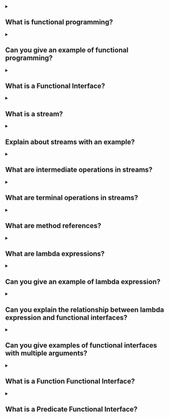 <details><summary>

## What is functional programming?
</summary>
Functional programming is a programming paradigm that focuses on using pure functions to structure and solve problems. It is a declarative style of programming where programs are constructed by composing functions, rather than by changing the state of variables.

It is a declarative type of programming style. Its main focus is on “what to solve” in contrast to an imperative style where the main focus is “how to solve”. the functional programming method focuses on results, not the process.

In functional programming, functions are treated as first-class citizens, meaning that they can be bound to names (including local identifiers), passed as arguments, and returned from other functions, just as any other data type can.

Here are some key concepts and features of functional programming in Java:

**1. Pure Functions:** Pure functions are functions that always produce the same output for the same input and have no side effects. They don't modify the state of variables or the program's environment.

**2. Immutability:** Functional programming encourages the use of immutable data structures, where objects cannot be modified once created. Immutable objects are thread-safe and can be easily shared across different parts of the program.

**3. Higher-Order Functions:** In functional programming, functions can take other functions as arguments or return functions as results. This enables the composition of functions and promotes code reuse.

**4. Lambda Expressions:** Lambda expressions provide a concise syntax for defining anonymous functions. They allow you to write functional interfaces inline, reducing the need for verbose anonymous inner classes.

**5. Streams:** The Stream API introduced in Java 8 enables functional-style operations on collections of data. Streams provide a way to process data in a declarative manner, allowing operations like filtering, mapping, and reducing.

By incorporating functional programming principles into your Java code, you can write more concise, modular, and maintainable programs. However, it's important to note that Java is a multi-paradigm language, and functional programming is just one aspect of its capabilities.
</details>
<details><summary>

## Can you give an example of functional programming?
</summary>

import java.util.Arrays;
import java.util.List;
import java.util.stream.Collectors;
```
public class FunctionalProgrammingExample {
    public static void main(String[] args) {
        List<Integer> numbers = Arrays.asList(1, 2, 3, 4, 5);

        // Example 1: Mapping and filtering using streams and lambda expressions
        List<Integer> squaredEvenNumbers = numbers.stream()
                .filter(n -> n % 2 == 0)  // Filter even numbers
                .map(n -> n * n)         // Square each number
                .collect(Collectors.toList());

        System.out.println("Squared even numbers: " + squaredEvenNumbers);

        // Example 2: Summing the squares of even numbers using streams and reduce operation
        int sumOfSquaredEvenNumbers = numbers.stream()
                .filter(n -> n % 2 == 0)  // Filter even numbers
                .map(n -> n * n)         // Square each number
                .reduce(0, Integer::sum); // Sum the squared numbers

        System.out.println("Sum of squared even numbers: " + sumOfSquaredEvenNumbers);
    }
}
```
In this example, we have a list of numbers [1, 2, 3, 4, 5]. We apply functional programming concepts to manipulate and process this list:

- Mapping and Filtering: We use the stream() method to convert the list into a stream of elements. Then, we apply the filter() method to keep only the even numbers and the map() method to square each number. Finally, we collect the results into a new list using collect().

- Summing Squares: We perform the same filtering and mapping operations as before. Then, we use the reduce() method to sum the squared numbers. The reduce() operation takes an initial value (0 in this case) and a binary operator (Integer::sum) to perform the summation.

Both examples demonstrate how functional programming allows us to express the desired operations in a declarative and concise manner, without explicitly iterating over the elements or managing mutable state.
</details>
<details><summary>

## What is a Functional Interface?
</summary>
A functional interface is an interface that has only one abstract method. It is a key concept in functional programming and is used extensively in Java to support lambda expressions and method references.

In Java, functional interfaces are also known as SAM (Single Abstract Method) interfaces or functional types. They provide a way to define and work with functions as objects. By having only one abstract method, functional interfaces can be implemented using lambda expressions or method references, which provide a more concise syntax compared to traditional anonymous inner classes.

Functional interfaces are annotated with the @FunctionalInterface annotation, although it is optional. The purpose of this annotation is to indicate that the interface is intended to be used as a functional interface, and the compiler will enforce that there is only one abstract method within it.

Some of the predefined interfaces in java which can be consider as functional interface :
### java.lang.Comparable: public int compareTo(Object obj);
### java.util.Comparator: public int compare(Object obj1, Object obj2);
### java.lang.Runnable: public void run();
```
@FunctionalInterface
interface Intr{
abstract void sayHello(String name);
}
class X implements Intr{
public void sayHello(String name){
System.out.println("Welcome "+name);
}
public static void main(String[] args) {
Intr i1 = new X();
i1.sayHello("Admin");
}
}
```
</details>
<details><summary>

## What is a stream?
</summary>
This API is also introduced in java 8. This API belongs to java.util.stream package.
The Stream API is used to process collections of objects. A stream is a sequence of objects that supports various methods which can be pipelined to produce the desired result.

java.util.stream package contains some library classes and interfaces by using which we can perform functional style of programming on the group of objects(collection of data).
This API has one main interface:

```
java.util.stream.Stream
```

**Note**:- Object of this Stream interface represents sequence of object from a source like collections.

The feature of java stream:

- The stream does not stores the elements, it only represents elements in a sequence.
Example: wire does not store the electricity.

- It holds only objects, primitives are not allowed.

- Operation(filtering) performed on the stream does not modify its source.
Example: filtering a stream obtained from a source(collection) produces a new stream with the filtered element rather than removing the elements from the source collection.

- With the help of stream obj we can perform various operations on the collection of objects in functional style, like filtering some elements, transform some elements, manipulate, sort, etc.

- Stream is lazy and evaluates code only when required.

- The elements of a stream are only visited once during the life of a stream. a new stream must be generated to revisit the same elements of the source.
</details>
<details><summary>

## Explain about streams with an example?
</summary>
Suppose we have a list of Person objects representing individuals with their names and ages:

            import java.util.ArrayList;
            import java.util.List;

            class Person {
                private String name;
                private int age;

                public Person(String name, int age) {
                    this.name = name;
                    this.age = age;
                }

                public String getName() {
                    return name;
                }

                public int getAge() {
                    return age;
                }
            }

            public class StreamExample {
                public static void main(String[] args) {
                    List<Person> people = new ArrayList<>();
                    people.add(new Person("John", 25));
                    people.add(new Person("Alice", 32));
                    people.add(new Person("Bob", 18));
                    people.add(new Person("Emily", 27));
                    people.add(new Person("David", 40));
                }
            }

Now, let's use streams to perform some operations on this list.

**1. Filtering:** Suppose we want to find all the people who are older than 30. We can use the filter operation to achieve this:
```
List<Person> olderThan30 = people.stream()
        .filter(person -> person.getAge() > 30)
        .collect(Collectors.toList());
```
In this code, we create a stream from the people list, apply a filter operation to keep only the persons whose age is greater than 30, and finally collect the filtered persons into a new list olderThan30.

**2. Mapping:** Suppose we want to extract only the names of the people in the list. We can use the map operation to transform each Person object into its corresponding name:
```
List<String> names = people.stream()
        .map(Person::getName)
        .collect(Collectors.toList());
```
In this example, we use the map operation to convert each Person object into its name using a method reference Person::getName. Finally, we collect the names into a new list.

**3. Aggregation:** Suppose we want to find the average age of all the people in the list. We can use the mapToInt and average operations for this:
```
double averageAge = people.stream()
        .mapToInt(Person::getAge)
        .average()
        .orElse(0.0);
```
Here, we first use the mapToInt operation to convert each Person object into its age as an integer. Then, we apply the average operation to compute the average of all the ages. The orElse(0.0) is used to handle the case where the stream is empty, returning 0.0 as the default value.

These are just a few examples of how streams can be used in Java to filter, transform, and aggregate data. Streams provide a powerful and expressive way to work with collections, allowing you to write more concise and readable code. They also support parallel processing, making it easier to leverage the capabilities of multi-core processors for improved performance.
</details>
<details><summary>

## What are intermediate operations in streams?
</summary>
Intermediate operations in streams are operations that transform or filter the elements of a stream. These operations are applied to the elements of the stream in a lazy manner, meaning they are not executed until a terminal operation is encountered.

Intermediate operations are typically chained together to form a pipeline of operations that are applied sequentially to the elements of the stream.

these methods returns a new stream object, these intermediate methods never
gives the final result.

Here are some commonly used intermediate operations in Java streams:

- **filter:** It takes a predicate as an argument and returns a stream consisting of the elements that match the predicate.
```
List<Integer> evenNumbers = numbers.stream()
                                  .filter(n -> n % 2 == 0)
                                  .collect(Collectors.toList());
```
- **map:** It takes a function as an argument and applies the function to each element of the stream, returning a stream of the transformed elements.
```
List<String> names = people.stream()
                           .map(Person::getName)
                           .collect(Collectors.toList());
```
- **distinct:** It returns a stream consisting of the distinct elements of the original stream, removing duplicates.
```
List<Integer> distinctNumbers = numbers.stream()
                                       .distinct()
                                       .collect(Collectors.toList());
```
- **sorted:** It returns a stream with the elements sorted according to the natural order or a provided comparator.
```
List<Integer> sortedNumbers = numbers.stream()
                                     .sorted()
                                     .collect(Collectors.toList());
```
- **limit and skip:** limit returns a stream consisting of the first n elements, while skip discards the first n elements and returns the rest.
```
List<Integer> firstThree = numbers.stream()
                                 .limit(3)
                                 .collect(Collectors.toList());

List<Integer> skipFirstTwo = numbers.stream()
                                    .skip(2)
                                    .collect(Collectors.toList());
```
These are just a few examples of intermediate operations. There are more operations available in the Stream API that can be used to transform, filter, and manipulate the elements of a stream.
</details>
<details><summary>

## What are terminal operations in streams?
</summary>
Terminal operations in streams are operations that produce a final result or a side-effect. When a terminal operation is invoked on a stream, it triggers the processing of the stream and consumes the elements of the stream.

Unlike intermediate operations, which are lazy and do not perform any computation until a terminal operation is encountered, terminal operations are eagerly executed.

Here are some commonly used terminal operations in Java streams:

- **forEach:** It performs an action for each element of the stream.
```
numbers.stream()
       .forEach(System.out::println);
```
- **collect:** It accumulates the elements of the stream into a collection or a single value.
```
List<Integer> evenNumbers = numbers.stream()
                                  .filter(n -> n % 2 == 0)
                                  .collect(Collectors.toList());
```
- **count:** It returns the number of elements in the stream.
```
long count = numbers.stream()
                    .count();
```
- **anyMatch, allMatch, and noneMatch:** These operations check if any, all, or none of the elements of the stream match a given predicate, respectively.
```
boolean anyMatch = numbers.stream()
                          .anyMatch(n -> n > 5);

boolean allMatch = numbers.stream()
                          .allMatch(n -> n > 0);

boolean noneMatch = numbers.stream()
                           .noneMatch(n -> n < 0);
```
- **reduce:** It performs a reduction on the elements of the stream using a binary operator and returns an Optional that may contain the reduced value.
```
Optional<Integer> sum = numbers.stream()
                               .reduce((a, b) -> a + b);
```
These are just a few examples of terminal operations. Terminal operations are the final step in a stream pipeline and produce a result or a side-effect. They allow you to consume or transform the elements of a stream into a final output.
</details>
<details><summary>

## What are method references?
</summary>
Method references in Java provide a way to refer to methods or constructors without invoking them. They are a concise and expressive syntax for passing behavior or referencing methods as functional interfaces.

Java provides a new feature called method reference in Java 8. Method reference is used to refer method of functional interface. It is compact and easy form of lambda expression.

Instead of creating a Lambda Expression with all the details, with the help of method reference we can refer an existing class method to the functional interface implementation, which matches the condition of Lambda Expression.

There are four types of method references in Java:

### Reference to a static method: It references a static method using the 
```
syntax Class::staticMethod.

// Example: Reference to the static method Integer.parseInt(String)
Function<String, Integer> parser = Integer::parseInt;
Integer number = parser.apply("123"); // invokes Integer.parseInt("123")
```
### Reference to an instance method of a particular object: It references an instance method of a specific object using the 
```
syntax object::instanceMethod.

// Example: Reference to the instance method String.length()
String str = "Hello, world!";
Function<String, Integer> lengthGetter = String::length;
Integer length = lengthGetter.apply(str); // invokes str.length()
```
### Reference to an instance method of an arbitrary object of a particular type: It references an instance method of any object of a specific type using the 
```
syntax Class::instanceMethod.

// Example: Reference to the instance method String.toUpperCase()
Function<String, String> upperCaseConverter = String::toUpperCase;
String result = upperCaseConverter.apply("hello"); // invokes "hello".toUpperCase()
```
### Reference to a constructor: It references a constructor of a class using the 
```
syntax ClassName::new.

// Example: Reference to the constructor of ArrayList
Supplier<List<String>> listSupplier = ArrayList::new;
List<String> list = listSupplier.get(); // invokes new ArrayList<>()
```
Method references are particularly useful when working with functional interfaces, such as in the context of streams or functional programming in general. They allow you to pass method references as arguments to higher-order functions or assign them to functional interface variables.

Overall, method references provide a concise and readable way to refer to existing methods or constructors without the need to explicitly define lambda expressions.
</details>
<details><summary>

## What are lambda expressions?
</summary>
Lambda expression is, essentially, an anonymous or unnamed method. The lambda expression does not execute on its own. Instead, it is used to implement a method defined by a functional interface.

Using Lambda Expression we can represent an object of a functional interface in much more concise way.

Lambda Expression saves a lot of code. In case of lambda expression, we don't need to define the method again for providing the implementation. Here, we just write the implementation code.
Java lambda expression is treated as a function, so compiler does not create .class file.

Java lambda expression is consisted of three components.
**1) Argument-list:** It can be empty or non-empty as well.
**2) Lambda operator:** **→** It is used to link arguments-list and body of expression.
**3) Body:** It contains expressions and statements for lambda expression.

Lambda expressions can be used in various contexts, such as:

**1. Functional interfaces:** Lambda expressions can be used to provide an implementation for functional interfaces, which are interfaces that have exactly one abstract method. This allows you to write more concise code when working with functional interfaces, such as in streams, threads, or event handling.

**2. Higher-order functions:** Lambda expressions can be passed as arguments to methods or assigned to variables, enabling you to create higher-order functions that take behavior as input.

**3. Stream operations:** Lambda expressions are commonly used with stream operations to specify transformations, filters, or aggregations on streams of data.
</details>
<details><summary>

## Can you give an example of lambda expression?
</summary>

```
interface Calculator {
    int calculate(int a, int b);
}
public class LambdaExample {
    public static void main(String[] args) {
        // Lambda expression as an implementation of the Calculator interface
        Calculator addition = (a, b) -> a + b;
        
        // Using the lambda expression to perform addition
        int result = addition.calculate(5, 3);
        System.out.println(result); // Output: 8
    }
}
```
In this example, we define a functional interface Calculator with a single abstract method calculate that takes two integer parameters and returns an integer. Then, we use a lambda expression (a, b) -> a + b to implement the calculate method.

The lambda expression (a, b) -> a + b represents an anonymous function that takes two integers a and b as parameters and returns their sum. The arrow -> separates the parameter list from the body of the lambda expression, and the body a + b specifies the addition operation.

We create an instance of the Calculator interface using the lambda expression Calculator addition = (a, b) -> a + b;. This allows us to use the lambda expression to perform addition by invoking the calculate method on the addition object.

In the main method, we use the addition object to calculate the sum of 5 and 3 by calling addition.calculate(5, 3). The result is stored in the result variable and printed, yielding 8 as the output.

Lambda expressions provide a concise and expressive way to represent behavior as anonymous functions, making code more readable and enabling functional programming paradigms in Java.
</details>
<details><summary>

## Can you explain the relationship between lambda expression and functional interfaces?
</summary>
Lambda expressions and functional interfaces are closely related in Java. Lambda expressions are used to provide an implementation for functional interfaces.

A functional interface is an interface that has exactly one abstract method. It serves as a blueprint for a lambda expression or a method reference. Functional interfaces provide a way to define contracts for functional programming in Java.

Lambda expressions are used to implement the abstract method of a functional interface. They provide a concise and expressive syntax to define behavior inline, without the need for writing a separate class or implementing an interface explicitly.

When a lambda expression is assigned to a functional interface, it becomes an instance of that interface. This allows you to treat the lambda expression as an object and pass it around, assign it to variables, or use it as an argument in methods.

Here's an example to illustrate the relationship between lambda expressions and functional interfaces:
```
interface MyFunction {
    int calculate(int a, int b);
}

public class LambdaAndFunctionalInterface {
    public static void main(String[] args) {
        // Lambda expression as an implementation of the MyFunction functional interface
        MyFunction addition = (a, b) -> a + b;

        // Using the lambda expression to perform addition
        int result = addition.calculate(5, 3);
        System.out.println(result); // Output: 8
    }
}
```
In this example, we define a functional interface MyFunction with a single abstract method calculate. The calculate method takes two integer parameters and returns an integer.

We use a lambda expression (a, b) -> a + b to implement the calculate method of the MyFunction interface. The lambda expression specifies the addition operation by taking two integers a and b and returning their sum.

We create an instance of the MyFunction interface using the lambda expression MyFunction addition = (a, b) -> a + b;. This allows us to use the lambda expression as an object and invoke the calculate method on the addition object.

In the main method, we use the addition object to calculate the sum of 5 and 3 by calling addition.calculate(5, 3). The result is stored in the result variable and printed, yielding 8 as the output.

Lambda expressions enable us to provide a concise implementation of the abstract method of a functional interface, making code more readable and enabling functional programming patterns in Java. They are closely tied to functional interfaces and provide a powerful mechanism for writing code in a more functional and expressive style.
</details>
<details><summary>

## Can you give examples of functional interfaces with multiple arguments?
</summary>
While functional interfaces are defined as having a single abstract method, it is still possible to work with multiple arguments by leveraging Java's support for functional interfaces with default methods or by using predefined functional interfaces from the Java API. Here are a few examples:

### Consumer<T, U>:
```
import java.util.function.BiConsumer;

public class ConsumerExample {
    public static void main(String[] args) {
        BiConsumer<String, Integer> printLength = (str, length) -> System.out.println(str + " has length: " + length);
        printLength.accept("Hello", 5);
    }
}
```
In this example, we use the BiConsumer functional interface, which takes two arguments (String and Integer) and performs an action without returning a value. The accept() method is used to consume the arguments and print the length of the string.

### BiFunction<T, U, R>:
```
import java.util.function.BiFunction;

public class BiFunctionExample {
    public static void main(String[] args) {
        BiFunction<Integer, Integer, Integer> multiply = (a, b) -> a * b;
        int result = multiply.apply(4, 5);
        System.out.println("Result: " + result);
    }
}
```
Here, the BiFunction functional interface takes two arguments (Integer and Integer) and returns a result (Integer). The apply() method is used to apply the multiplication operation on the arguments and obtain the result.
</details>
<details><summary>

## What is a Function Functional Interface?
</summary>
This interface defines an abstract method which will takes T type of object as parameter and returns R type of object.
```
public R apply(T t);
```

### Example:
```
import java.util.function.Function;
public class Main {
    public static void main(String[] args) {
        Function<Integer,String> f = i -> "This is a numner "+i;
        System.out.println(f.apply(10));
        Function<String,Integer> f2 = s -> Integer.parseInt(s);
        System.out.println(f2.apply("200")+500);
        Function<String,Integer> f3 = Integer::parseInt;
        System.out.println(f3.apply("400")+200);
    }
}
```
</details>
<details><summary>

## What is a Predicate Functional Interface?
</summary>
This interface contains only one abstract method called:
```
public boolean test(T t);
```
This method test() checks whether supplied obj satisfying a condition or not.

### Example:
```
import java.util.function.Predicate;
public class Main {
    public static void main(String[] args) {
        Predicate<Integer> p = i -> i > 0;
        System.out.println(p.test(10));//true
        System.out.println(p.test(-10));//false
    }
}
```

In java 8 Collection interface defines a method called:
```
public boolean removeIf(Predicate filter)
```
Based on the condition of Predicate, this method will remove/filter the elements
from the Collection classes
Example: Removing the Students from the List whose marks is less than 700
```
import java.util.List;
import java.util.ArrayList;
public class Main{
    public static void main(String[] args) {
        List<Student> students=new ArrayList<>();
        students.add(new Student(10, "name1", 650));
        students.add(new Student(12, "name2", 750));
        students.add(new Student(13, "name3", 550));
        students.add(new Student(14, "name4", 820));
        students.add(new Student(15, "name5", 720));
        students.add(new Student(16, "name6", 620));
        System.out.println(students);
        students.removeIf( student -> student.getMarks() < 700 );
        System.out.println(students);
    }
}
```
</details>